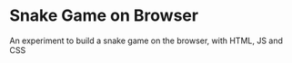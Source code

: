 # Snake Game on Browser 
 An experiment to build a snake game on the browser, with HTML, JS and CSS
